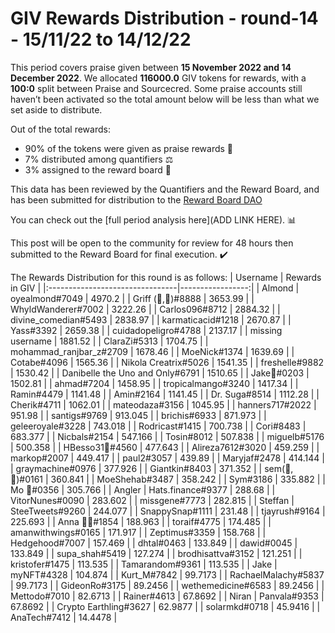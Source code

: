 
# GIV Rewards Distribution - round-14  - 15/11/22 to 14/12/22
This period covers praise given between **15 November 2022 and 14 December 2022**. We allocated **116000.0** GIV tokens for rewards, with a **100:0** split between Praise and Sourcecred. Some praise accounts still haven’t been activated so the total amount below will be less than what we set aside to distribute.

Out of the total rewards:

* 90% of the tokens were given as praise rewards :pray:
* 7% distributed among quantifiers :balance_scale:
* 3% assigned to the reward board :memo:

This data has been reviewed by the Quantifiers and the Reward Board, and has been submitted for distribution to the [Reward Board DAO](https://xdai.aragon.blossom.software/#/rewardboardtec/)


You can check out the [full period analysis here](ADD LINK HERE). :bar_chart:

This post will be open to the community for review for 48 hours then submitted to the Reward Board for final execution. :heavy_check_mark:

The Rewards Distribution for this round is as follows:
| Username                        |   Rewards in GIV |
|:--------------------------------|-----------------:|
| Almond | oyealmond#7049         |        4970.2    |
| Griff (💜,💜)#8888              |        3653.99   |
| WhyldWanderer#7002              |        3222.26   |
| Carlos096#8712                  |        2884.32   |
| divine_comedian#5493            |        2838.97   |
| karmaticacid#1218               |        2670.87   |
| Yass#3392                       |        2659.38   |
| cuidadopeligro#4788             |        2137.17   |
| missing username                |        1881.52   |
| ClaraZi#5313                    |        1704.75   |
| mohammad_ranjbar_z#2709         |        1678.46   |
| MoeNick#1374                    |        1639.69   |
| Cotabe#4096                     |        1565.36   |
| Nikola Creatrix#5026            |        1541.35   |
| freshelle#9882                  |        1530.42   |
| Danibelle the Uno and Only#6791 |        1510.65   |
| Jake🐍#0203                     |        1502.81   |
| ahmad#7204                      |        1458.95   |
| tropicalmango#3240              |        1417.34   |
| Ramin#4479                      |        1141.48   |
| Amin#2164                       |        1141.45   |
| Dr. Suga#8514                   |        1112.28   |
| Cherik#4711                     |        1062.01   |
| mateodaza#3156                  |        1045.95   |
| hanners717#2022                 |         951.98   |
| santigs#9769                    |         913.045  |
| brichis#6933                    |         871.973  |
| geleeroyale#3228                |         743.018  |
| Rodricast#1415                  |         700.738  |
| Cori#8483                       |         683.377  |
| Nicbals#2154                    |         547.166  |
| Tosin#8012                      |         507.838  |
| miguelb#5176                    |         500.358  |
| HBesso31🐙#4560                 |         477.643  |
| Alireza7612#3020                |         459.259  |
| markop#2007                     |         449.417  |
| paul2#3057                      |         439.89   |
| Maryjaf#2478                    |         414.144  |
| graymachine#0976                |         377.926  |
| Giantkin#8403                   |         371.352  |
| sem(🌸,🐝)#0161                 |         360.841  |
| MoeShehab#3487                  |         358.242  |
| Sym#3186                        |         335.882  |
| Mo 🤖#0356                      |         305.766  |
| Angler | Hats.finance#9377      |         288.68   |
| VitorNunes#0090                 |         283.602  |
| missgene#7773                   |         282.815  |
| Steffan | SteeTweets#9260       |         244.077  |
| SnappySnap#1111                 |         231.48   |
| tjayrush#9164                   |         225.693  |
| Anna 🐙🦊#1854                  |         188.963  |
| toraif#4775                     |         174.485  |
| amanwithwings#0165              |         171.917  |
| Zeptimus#3359                   |         158.768  |
| Hedgehood#7007                  |         157.469  |
| dhtal#0463                      |         133.849  |
| dawid#0045                      |         133.849  |
| supa_shah#5419                  |         127.274  |
| brodhisattva#3152               |         121.251  |
| kristofer#1475                  |         113.535  |
| Tamarandom#9361                 |         113.535  |
| Jake | myNFT#4328               |         104.874  |
| Kurt_M#7842                     |          99.7173 |
| RachaelMalachy#5837             |          99.7173 |
| GideonRo#3175                   |          89.2456 |
| wethemedicine#6583              |          89.2456 |
| Mettodo#7010                    |          82.6713 |
| Rainer#4613                     |          67.8692 |
| Niran | Panvala#9353            |          67.8692 |
| Crypto Earthling#3627           |          62.9877 |
| solarmkd#0718                   |          45.9416 |
| AnaTech#7412                    |          14.4478 |